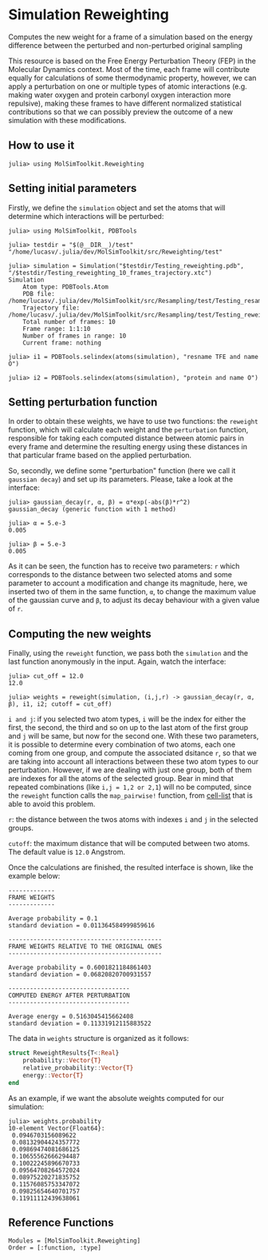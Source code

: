 # Simulation Reweighting
Computes the new weight for a frame of a simulation based on the energy difference between the perturbed and non-perturbed original sampling

This resource is based on the Free Energy Perturbation Theory (FEP) in the Molecular Dynamics context. Most of the time, each frame will contribute equally
for calculations of some thermodynamic property, however, we can apply a perturbation on one or multiple types of atomic
interactions (e.g. making water oxygen and protein carbonyl oxygen interaction more repulsive), making these frames to have different normalized statistical contributions so that we can 
possibly preview the outcome of a new simulation with these modifications.

## How to use it
```julia-repl
julia> using MolSimToolkit.Reweighting
```

## Setting initial parameters
Firstly, we define the ```simulation``` object and set the atoms that will determine which interactions will be perturbed:

```julia-repl
julia> using MolSimToolkit, PDBTools

julia> testdir = "$(@__DIR__)/test"
"/home/lucasv/.julia/dev/MolSimToolkit/src/Reweighting/test"

julia> simulation = Simulation("$testdir/Testing_reweighting.pdb", "/$testdir/Testing_reweighting_10_frames_trajectory.xtc")
Simulation 
    Atom type: PDBTools.Atom
    PDB file: /home/lucasv/.julia/dev/MolSimToolkit/src/Resampling/test/Testing_resampling.pdb
    Trajectory file: /home/lucasv/.julia/dev/MolSimToolkit/src/Resampling/test/Testing_reweighting_10_frames_trajectory.xtc
    Total number of frames: 10
    Frame range: 1:1:10
    Number of frames in range: 10
    Current frame: nothing

julia> i1 = PDBTools.selindex(atoms(simulation), "resname TFE and name O")

julia> i2 = PDBTools.selindex(atoms(simulation), "protein and name O")
```

## Setting perturbation function
In order to obtain these weights, we have to use two functions: the ```reweight``` function, which will calculate each weight and the ```perturbation``` function, responsible for taking each computed distance between atomic pairs in every frame and determine the resulting energy using these distances in that particular frame based on the applied perturbation.

So, secondly, we define some "perturbation" function (here we call it ```gaussian decay```) and set up its parameters. Please, take a look at the interface:

```julia-repl
julia> gaussian_decay(r, α, β) = α*exp(-abs(β)*r^2)
gaussian_decay (generic function with 1 method)

julia> α = 5.e-3
0.005

julia> β = 5.e-3
0.005
```

As it can be seen, the function has to receive two parameters: `r` which corresponds to the distance between two selected atoms and some parameter to account a modification and change its magnitude, here, we inserted two of them in the same function, `α`, to change the maximum value of the gaussian curve and `β`, to adjust its decay behaviour with a given value of `r`.

## Computing the new weights
Finally, using the ```reweight``` function, we pass both the ```simulation``` and the last function anonymously in the input. Again, watch the interface:

```julia-repl
julia> cut_off = 12.0
12.0

julia> weights = reweight(simulation, (i,j,r) -> gaussian_decay(r, α, β), i1, i2; cutoff = cut_off)
```

`i and j`: if you selected two atom types, `i` will be the index for either the first, the second, the third and so on up to the last atom of the first group and `j` will be same, but now for the second one. With these two parameters, it is possible to determine every combination of two atoms, each one coming from one group, and compute the associated dsitance `r`, so that we are taking into account all interactions between these two atom types to our perturbation. However, if we are dealing with just one group, both of them are indexes for all the atoms of the selected group. Bear in mind that repeated combinations (like `i,j = 1,2 or 2,1`) will no be computed, since the `reweight` function calls the `map_pairwise!` function, from [cell-list](https://github.com/m3g/CellListMap.jl) that is able to avoid this problem.

`r`: the distance between the twos atoms with indexes `i` and `j` in the selected groups.

`cutoff`: the maximum distance that will be computed between two atoms. The default value is `12.0` Angstrom.

Once the calculations are finished, the resulted interface is shown, like the example below:
```julia-repl
-------------
FRAME WEIGHTS
-------------

Average probability = 0.1
standard deviation = 0.011364584999859616

-------------------------------------------
FRAME WEIGHTS RELATIVE TO THE ORIGINAL ONES
-------------------------------------------

Average probability = 0.6001821184861403
standard deviation = 0.06820820700931557

----------------------------------
COMPUTED ENERGY AFTER PERTURBATION
----------------------------------

Average energy = 0.5163045415662408
standard deviation = 0.11331912115883522
```

The data in ```weights``` structure is organized as it follows:

```julia
struct ReweightResults{T<:Real}
    probability::Vector{T}
    relative_probability::Vector{T}
    energy::Vector{T}
end
```

As an example, if we want the absolute weights computed for our simulation:

```julia-repl
julia> weights.probability
10-element Vector{Float64}:
 0.0946703156089622
 0.08132904424357772
 0.09869474081686125
 0.10655562666294487
 0.10022245896670733
 0.09564708264572024
 0.08975220271835752
 0.11576085753347072
 0.09825654640701757
 0.11911112439638061
```

## Reference Functions
```@autodocs
Modules = [MolSimToolkit.Reweighting]
Order = [:function, :type]
```